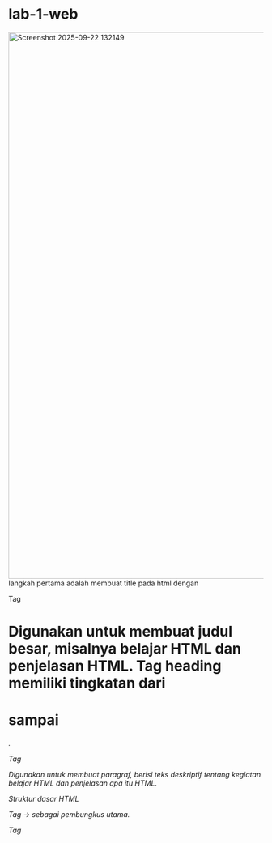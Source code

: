 # lab-1-web
<img width="1920" height="1080" alt="Screenshot 2025-09-22 132149" src="https://github.com/user-attachments/assets/2c5bfbea-7992-42d7-82f1-2b540f5c0988" />
langkah pertama adalah membuat title pada html dengan <title> HTML Andika </title>

Tag <h1>
Digunakan untuk membuat judul besar, misalnya belajar HTML dan penjelasan HTML.
Tag heading memiliki tingkatan dari <h1> sampai <h6>.

Tag <p>
Digunakan untuk membuat paragraf, berisi teks deskriptif tentang kegiatan belajar HTML dan penjelasan apa itu HTML.

Struktur dasar HTML

Tag <html> → sebagai pembungkus utama.

Tag <title>→ memberikan judul halaman web yang akan ditampilkan di tab browser

Tag <head> → bagian kepala, bisa diisi dengan judul halaman.

Tag <body> → isi utama halaman web.
